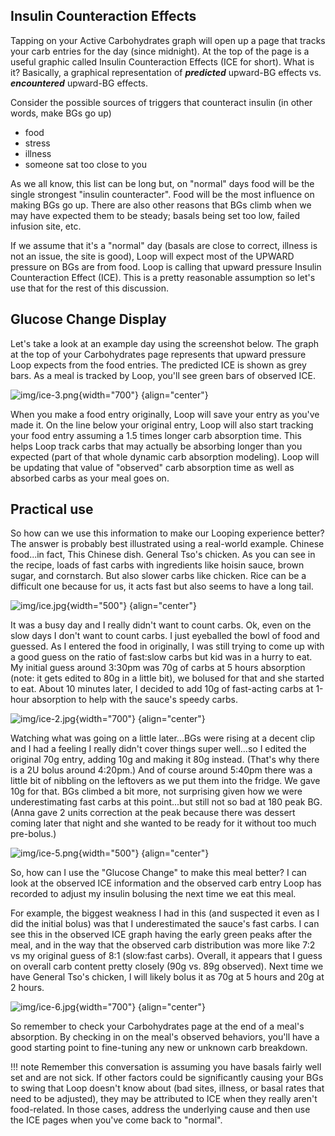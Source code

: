 ## Insulin Counteraction Effects

Tapping on your Active Carbohydrates graph will open up a page that tracks your carb entries for the day (since midnight).  At the top of the page is a useful graphic called Insulin Counteraction Effects (ICE for short).  What is it?  Basically, a graphical representation of ***predicted*** upward-BG effects vs. ***encountered*** upward-BG effects.

Consider the possible sources of triggers that counteract insulin (in other words, make BGs go up)

* food
* stress
* illness
* someone sat too close to you

As we all know, this list can be long but, on "normal" days food will be the single strongest "insulin counteracter".  Food will be the most influence on making BGs go up.  There are also other reasons that BGs climb when we may have expected them to be steady; basals being set too low, failed infusion site, etc.

If we assume that it's a "normal" day (basals are close to correct, illness is not an issue, the site is good), Loop will expect most of the UPWARD pressure on BGs are from food.  Loop is calling that upward pressure Insulin Counteraction Effect (ICE).  This is a pretty reasonable assumption so let's use that for the rest of this discussion.

## Glucose Change Display

Let's take a look at an example day using the screenshot below.  The graph at the top of your Carbohydrates page represents that upward pressure Loop expects from the food entries.  The predicted ICE is shown as grey bars.  As a meal is tracked by Loop, you'll see green bars of observed ICE.

![img/ice-3.png](img/ice-3.png){width="700"}
{align="center"}

When you make a food entry originally, Loop will save your entry as you've made it.  On the line below your original entry, Loop will also start tracking your food entry assuming a 1.5 times longer carb absorption time.  This helps Loop track carbs that may actually be absorbing longer than you expected (part of that whole dynamic carb absorption modeling).  Loop will be updating that value of "observed" carb absorption time as well as absorbed carbs as your meal goes on.

## Practical use

So how can we use this information to make our Looping experience better?  The answer is probably best illustrated using a real-world example.  Chinese food...in fact, This Chinese dish.  General Tso's chicken.  As you can see in the recipe, loads of fast carbs with ingredients like hoisin sauce, brown sugar, and cornstarch.  But also slower carbs like chicken.  Rice can be a difficult one because for us, it acts fast but also seems to have a long tail.

![img/ice.jpg](img/ice.jpg){width="500"}
{align="center"}

It was a busy day and I really didn't want to count carbs.  Ok, even on the slow days I don't want to count carbs.  I just eyeballed the bowl of food and guessed.  As I entered the food in originally, I was still trying to come up with a good guess on the ratio of fast:slow carbs but kid was in a hurry to eat.  My initial guess around 3:30pm was 70g of carbs at 5 hours absorption (note: it gets edited to 80g in a little bit), we bolused for that and she started to eat.  About 10 minutes later, I decided to add 10g of fast-acting carbs at 1-hour absorption to help with the sauce's speedy carbs.

![img/ice-2.jpg](img/ice-2.jpg){width="700"}
{align="center"}

Watching what was going on a little later...BGs were rising at a decent clip and I had a feeling I really didn't cover things super well...so I edited the original 70g entry, adding 10g and making it 80g instead.  (That's why there is a 2U bolus around 4:20pm.)  And of course around 5:40pm there was a little bit of nibbling on the leftovers as we put them into the fridge.  We gave 10g for that.  BGs climbed a bit more, not surprising given how we were underestimating fast carbs at this point...but still not so bad at 180 peak BG.  (Anna gave 2 units correction at the peak because there was dessert coming later that night and she wanted to be ready for it without too much pre-bolus.)

![img/ice-5.png](img/ice-5.png){width="500"}
{align="center"}

So, how can I use the "Glucose Change" to make this meal better?  I can look at the observed ICE information and the observed carb entry Loop has recorded to adjust my insulin bolusing the next time we eat this meal.

For example, the biggest weakness I had in this (and suspected it even as I did the initial bolus) was that I underestimated the sauce's fast carbs.  I can see this in the observed ICE graph having the early green peaks after the meal, and in the way that the observed carb distribution was more like 7:2 vs my original guess of 8:1 (slow:fast carbs).  Overall, it appears that I guess on overall carb content pretty closely (90g vs. 89g observed).  Next time we have General Tso's chicken, I will likely bolus it as 70g at 5 hours and 20g at 2 hours.

![img/ice-6.jpg](img/ice-6.jpg){width="700"}
{align="center"}

So remember to check your Carbohydrates page at the end of a meal's absorption.  By checking in on the meal's observed behaviors, you'll have a good starting point to fine-tuning any new or unknown carb breakdown.

!!! note 
    Remember this conversation is assuming you have basals fairly well set and are not sick.  If other factors could be significantly causing your BGs to swing that Loop doesn't know about (bad sites, illness, or basal rates that need to be adjusted), they may be attributed to ICE when they really aren't food-related.  In those cases, address the underlying cause and then use the ICE pages when you've come back to "normal".
